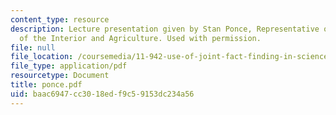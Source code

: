 ```yaml
---
content_type: resource
description: Lecture presentation given by Stan Ponce, Representative of the Secretary
  of the Interior and Agriculture. Used with permission.
file: null
file_location: /coursemedia/11-942-use-of-joint-fact-finding-in-science-intensive-policy-disputes-part-ii-spring-2004/baac6947cc3018edf9c59153dc234a56_ponce.pdf
file_type: application/pdf
resourcetype: Document
title: ponce.pdf
uid: baac6947-cc30-18ed-f9c5-9153dc234a56
---
```

